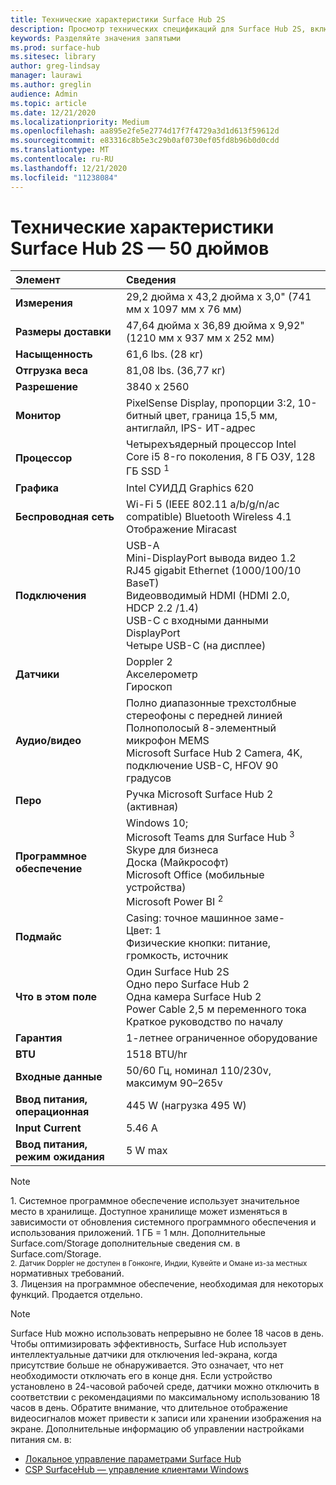 ```yaml
---
title: Технические характеристики Surface Hub 2S
description: Просмотр технических спецификаций для Surface Hub 2S, включая перо, камеру и необязательные спецификации мобильных аккумуляторов.
keywords: Разделяйте значения запятыми
ms.prod: surface-hub
ms.sitesec: library
author: greg-lindsay
manager: laurawi
ms.author: greglin
audience: Admin
ms.topic: article
ms.date: 12/21/2020
ms.localizationpriority: Medium
ms.openlocfilehash: aa895e2fe5e2774d17f7f4729a3d1d613f59612d
ms.sourcegitcommit: e83316c8b5e3c29b0af0730ef05fd8b96b0d0cdd
ms.translationtype: MT
ms.contentlocale: ru-RU
ms.lasthandoff: 12/21/2020
ms.locfileid: "11238084"
---
```

# Технические характеристики Surface Hub 2S — 50 дюймов

|**Элемент**|**Сведения**|
|:------ |:--------- |
|**Измерения**| 29,2 дюйма x 43,2 дюйма x 3,0" (741 мм x 1097 мм x 76 мм) |
|**Размеры доставки**| 47,64 дюйма x 36,89 дюйма x 9,92" (1210 мм x 937 мм x 252 мм)|
|**Насыщенность**| 61,6 lbs. (28 кг) |
|**Отгрузка веса**| 81,08 lbs. (36,77 кг) |
|**Разрешение**| 3840 x 2560 |
|**Монитор**| PixelSense Display, пропорции 3:2, 10-битный цвет, граница 15,5 мм, антиглайл, IPS- ИТ-адрес |
|**Процессор**| Четырехъядерный процессор Intel Core i5 8-го поколения, 8 ГБ ОЗУ, 128 ГБ SSD <sup> 1</sup> |
|**Графика**| Intel СУИДД Graphics 620 |
|**Беспроводная сеть**| Wi-Fi 5 (IEEE 802.11 a/b/g/n/ac compatible) Bluetooth Wireless 4.1 <br> Отображение Miracast |
|**Подключения**| USB-A <br> Mini-DisplayPort вывода видео 1.2 <br> RJ45 gigabit Ethernet (1000/100/10 BaseT) <br> Видеовводимый HDMI (HDMI 2.0, HDCP 2.2 /1.4) <br> USB-C с входными данными DisplayPort <br> Четыре USB-C (на дисплее) |
|**Датчики**| Doppler 2 <sup></sup> <br> Акселерометр <br> Гироскоп |
|**Аудио/видео**| Полно диапазонные трехстолбные стереофоны с передней линией <br> Полнополосый 8-элементный микрофон MEMS <br> Microsoft Surface Hub 2 Camera, 4K, подключение USB-C, HFOV 90 градусов |
|**Перо**| Ручка Microsoft Surface Hub 2 (активная) |
|**Программное обеспечение**| Windows 10; <br> Microsoft Teams для Surface Hub <sup> 3</sup> <br> Skype для бизнеса <br> Доска (Майкрософт) <br> Microsoft Office (мобильные устройства) <br> Microsoft Power BI <sup> 2</sup> |
|**Подмайс**| Casing: точное машинное заме- <br> Цвет: 1 <br> Физические кнопки: питание, громкость, источник |
|**Что в этом поле**| Один Surface Hub 2S <br> Одно перо Surface Hub 2  <br> Одна камера Surface Hub 2 <br> Power Cable 2,5 м переменного тока <br> Краткое руководство по началу |
|**Гарантия**| 1-летнее ограниченное оборудование |
|**BTU**| 1518 BTU/hr |
|**Входные данные**| 50/60 Гц, номинал 110/230v, максимум 90–265v |
|**Ввод питания, операционная**| 445 W (нагрузка 495 W) |
|**Input Current**| 5.46 A |
|**Ввод питания, режим ожидания**| 5 W max  |

> [!NOTE]
> <sup></sup>1. Системное программное обеспечение использует значительное место в хранилище. Доступное хранилище может изменяться в зависимости от обновления системного программного обеспечения и использования приложений. 1 ГБ = 1 млн. Дополнительные Surface.com/Storage дополнительные сведения см. в Surface.com/Storage. <br> <sup>2. Датчик Doppler не доступен в Гонконге, Индии, Кувейте и Омане из-за местных </sup> нормативных требований.
<br> <sup></sup>3. Лицензия на программное обеспечение, необходимая для некоторых функций. Продается отдельно.<br> 

> [!NOTE]
> Surface Hub можно использовать непрерывно не более 18 часов в день. Чтобы оптимизировать эффективность, Surface Hub использует интеллектуальные датчики для отключения led-экрана, когда присутствие больше не обнаруживается. Это означает, что нет необходимости отключать его в конце дня. Если устройство установлено в 24-часовой рабочей среде, датчики можно отключить в соответствии с рекомендациями по максимальному использованию 18 часов в день. Обратите внимание, что длительное отображение видеосигналов может привести к записи или хранении изображения на экране. Дополнительные информацию об управлении настройками питания см. в:
>
> - [Локальное управление параметрами Surface Hub](local-management-surface-hub-settings.md)
> - [CSP SurfaceHub — управление клиентами Windows](https://docs.microsoft.com/windows/client-management/mdm/surfacehub-csp)